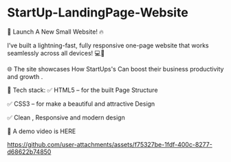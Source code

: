 # StartUp-LandingPage-Website

🚀 Launch A New Small Website! 🔥

I’ve built a lightning-fast, fully responsive one-page website that works seamlessly across all devices! 💻📱

🌐 The site showcases How StartUps's Can boost their business productivity and growth .

🔧 Tech stack:
✅ HTML5 – for the built Page Structure 

✅ CSS3 – for make a beautiful and attractive Design 

✅ Clean , Responsive  and modern design

🎥 A demo video is HERE 


https://github.com/user-attachments/assets/f75327be-1fdf-400c-8277-d68622b74850

